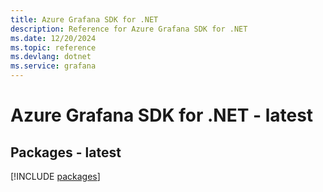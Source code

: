 ```yaml
---
title: Azure Grafana SDK for .NET
description: Reference for Azure Grafana SDK for .NET
ms.date: 12/20/2024
ms.topic: reference
ms.devlang: dotnet
ms.service: grafana
---
```

# Azure Grafana SDK for .NET - latest
## Packages - latest
[!INCLUDE [packages](grafana-index.md)]